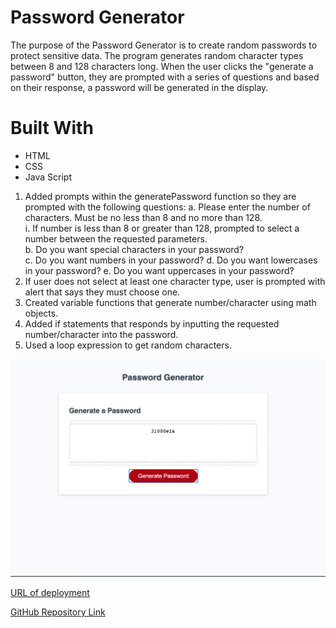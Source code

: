 # Password Generator
The purpose of the Password Generator is to create random passwords to protect sensitive data. The program generates random character types between 8 and 128 characters long.
When the user clicks the "generate a password" button, they are prompted with a series of questions and based on their response, a password will be generated in the display.

# Built With
* HTML
* CSS
* Java Script
 
 1. Added prompts within the generatePassword function so they are prompted with the following questions:
      a. Please enter the number of characters. Must be no less than 8 and no more than 128.    
        i. If number is less than 8 or greater than 128, prompted to select a number between the requested parameters.  
      b. Do you want special characters in your password?      
      c. Do you want numbers in your password?
      d. Do you want lowercases in your password?
      e. Do you want uppercases in your password? 
 2. If user does not select at least one character type, user is prompted with alert that says they must choose one.
 3. Created variable functions that generate number/character using math objects.
 4. Added if statements that responds by inputting the requested number/character into the password.
 5. Used a loop expression to get random characters.

![Screenshot](./assets/Images/webpage.png)

    
[URL of deployment](https://chrispruiz.github.io/Password_Generator/)

[GitHub Repository Link](https://github.com/Chrispruiz/Password_Generator.git)
